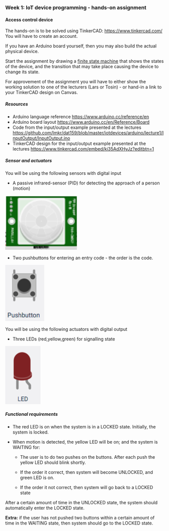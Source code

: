 ### Week 1: IoT device programming - hands-on assignment

#### Access control device

The hands-on is to be solved using TinkerCAD: https://www.tinkercad.com/  You will have to create an account. 

If you have an Arduino board yourself, then you may also build the actual physical device.

Start the assignment by drawing a [finite state machine](https://en.wikipedia.org/wiki/Finite-state_machine) that shows the states of the device, and the transition that may take place causing the device to change its state.

For approvement of the assignment you will have to either show the working solution to one of the lecturers (Lars or Tosin) - or hand-in a link to your TinkerCAD design on Canvas.

##### Resources

- Arduino language reference https://www.arduino.cc/reference/en
- Arduino board layout https://www.arduino.cc/en/Reference/Board   
- Code from the input/output example presented at the lectures https://github.com/lmkr/dat159/blob/master/iotdevices/arduino/lecture1/InputOutput/InputOutput.ino
- TinkerCAD design for the input/output example presented at the lectures https://www.tinkercad.com/embed/ki35AdXHyJz?editbtn=1

##### Sensor and actuators

You will be using the following sensors with digital input

- A passive infrared-sensor (PID) for detecting the approach of a person (motion)

![](assets/markdown-img-paste-20181028082134355.png)

- Two pushbuttons for entering an entry code - the order is the code.

![](assets/markdown-img-paste-20181028082117798.png)

You will be using the following actuators with digital output

- Three LEDs (red,yellow,green) for signalling state

![](assets/markdown-img-paste-20181028082159152.png)

##### Functional requirements

- The red LED is on when the system is in a LOCKED state. Initially, the system is locked.

- When motion is detected, the yellow LED will be on; and the system is WAITING for:

   - The user is to do two pushes on the buttons. After each push the yellow LED should blink shortly.

   - If the order it correct, then system will become UNLOCKED, and green LED is on.

   - If the order it not correct, then system will go back to a LOCKED state

After a certain amount of time in the UNLOCKED state, the system should automatically enter the LOCKED state.

**Extra:** if the user has not pushed two buttons within a certain amount of time in the WAITING state, then system should go to the LOCKED state.
